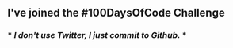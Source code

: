 ## I've joined the #100DaysOfCode Challenge
### * *I don't use Twitter, I just commit to Github.* *
